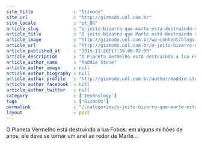 ```yaml
---
site_title               : "Gizmodo"
site_url                 : "http://gizmodo.uol.com.br"
site_locale              : "pt_BR"
article_slug             : "o-jeito-bizarro-que-marte-esta-destruindo-sua-propria-lua"
article_title            : "O jeito bizarro que Marte está destruindo sua própria lua"
article_image            : "http://gizmodo.uol.com.br/wp-content/blogs.dir/8/files/2015/11/marte-fobos.jpg"
article_url              : "http://gizmodo.uol.com.br/o-jeito-bizarro-que-marte-esta-destruindo-sua-propria-lua/"
article_published_at     : "2015-11-26T17:39:00-02:00"
article_description      : "O Planeta Vermelho está destruindo a lua Fobos: em alguns milhões de anos, ele deve se tornar um anel ao redor de Marte..."
article_author_name      : "Maddie Stone"
article_author_image     : null
article_author_biography : null
article_author_profile   : "http://gizmodo.uol.com.br/author/maddie-stone/"
article_author_facebook  : null
article_author_twitter   : null
category                 : ['technology']
tags                     : ['Gizmodo']
permalink                : "/:categories/o-jeito-bizarro-que-marte-esta-destruindo-sua-propria-lua/"
layout                   : post
---
```


O Planeta Vermelho está destruindo a lua Fobos: em alguns milhões de anos, ele deve se tornar um anel ao redor de Marte...
